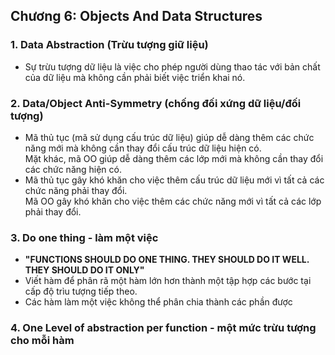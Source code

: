 ## Chương 6: Objects And Data Structures

### 1. Data Abstraction (Trừu tượng giữ liệu)
- Sự trừu tượng dữ liệu là việc cho phép người dùng thao tác với bản chất của dữ liệu mà không cần phải biết việc triển khai nó.
### 2. Data/Object Anti-Symmetry (chống đối xứng dữ liệu/đối tượng)
- Mã thủ tục (mã sử dụng cấu trúc dữ liệu) giúp dễ dàng thêm các chức năng mới mà không cần thay đổi cấu trúc dữ liệu hiện có.  
Mặt khác, mã OO giúp dễ dàng thêm các lớp mới mà không cần thay đổi các chức năng hiện có.  
- Mã thủ tục gây khó khăn cho việc thêm cấu trúc dữ liệu mới vì tất cả các chức năng phải thay đổi.  
Mã OO gây khó khăn cho việc thêm các chức năng mới vì tất cả các lớp phải thay đổi.
### 3. Do one thing - làm một việc
- __"FUNCTIONS SHOULD DO ONE THING. THEY SHOULD DO IT WELL. THEY SHOULD DO IT ONLY"__
- Viết hàm để phân rã một hàm lớn hơn thành một tập hợp các bước tại cấp độ trìu tượng tiếp theo.
- Các hàm làm một việc không thể phân chia thành các phần được
### 4. One Level of abstraction per function - một mức trừu tượng cho mỗi hàm
